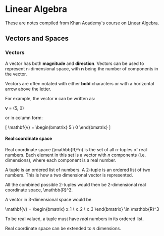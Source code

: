 # Linear Algebra

These are notes compiled from Khan Academy's course on [Linear Algebra](https://www.khanacademy.org/math/linear-algebra).

## Vectors and Spaces

### Vectors

A vector has both **magnitude** and **direction**. Vectors can be used to represent n-dimensional space, with **n** being the number of components in the vector.

Vectors are often notated with either **bold** characters or with a horizontal arrow above the letter.

For example, the vector **v** can be written as:

**v** = (5, 0) 

or in column form:

\[
\mathbf{v} = 
\begin{bmatrix}
5 \\
0
\end{bmatrix}
\]

#### Real coordinate space ####

Real coordinate space (\mathbb{R}^n) is the set of all n-tuples of real numbers. Each element in this set is a vector with *n* components (i.e. dimensions), where each component is a real number.

A tuple is an ordered list of numbers. A 2-tuple is an ordered list of two numbers. This is how a two dimensional vector is represented.

All the combined possible 2-tuples would then be 2-dimensional real coordinate space, \mathbb{R}^2.

A vector in 3-dimensional space would be:

\mathbf{v} = 
\begin{bmatrix}
x_1 \\
x_2 \\
x_3
\end{bmatrix}
\in \mathbb{R}^3

To be real valued, a tuple must have *real* numbers in its ordered list.

Real coordinate space can be extended to *n* dimensions.